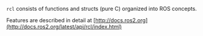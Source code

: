 `rcl` consists of functions and structs (pure C) organized into ROS concepts.

Features are described in detail at [http://docs.ros2.org](http://docs.ros2.org/latest/api/rcl/index.html)
